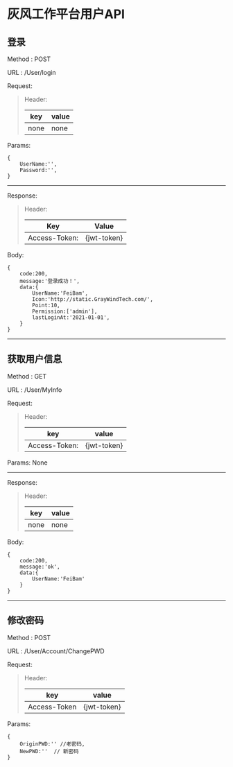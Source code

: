 # 灰风工作平台用户API

## 登录

Method : POST

URL :  /User/login

Request:

> Header:
>
> | key | value |
> | ---- | ---- |
> |  none | none |

Params:

    {
        UserName:'',
        Password:'',
    }
----------------------------------------
Response:

>Header:
> 
>|  Key   | Value  |
>|  ----  | ----  |
>| Access-Token: | {jwt-token} |

Body:

    {
        code:200,
        message:'登录成功！',
        data:{
            UserName:'FeiBam',
            Icon:'http://static.GrayWindTech.com/',
            Point:10,
            Permission:['admin'],
            lastLoginAt:'2021-01-01',
        }
    }

- - -

## 获取用户信息

Method : GET

URL : /User/MyInfo

Request:

>Header:
> 
>| key | value |
>| ---- | ---- |
>| Access-Token: | {jwt-token} |

Params: None

- - -

Response:

> Header:
> 
> | key | value |
> | ---- | ---- |
> |  none | none |

Body:

    {
        code:200,
        message:'ok',
        data:{
            UserName:'FeiBam'
        }
    }

- - -

## 修改密码

Method : POST

URL : /User/Account/ChangePWD

Request:

> Header:
> 
> | key | value |
> | ---- | ---- |
> |  Access-Token | {jwt-token} |

Params:

    {
        OriginPWD:'' //老密码,
        NewPWD:''  // 新密码
    }

